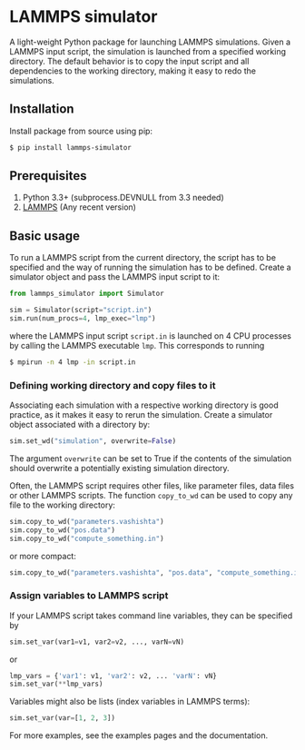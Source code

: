 # LAMMPS simulator
A light-weight Python package for launching LAMMPS simulations. Given a LAMMPS input script, the simulation is launched from a specified working directory. The default behavior is to copy the input script and all dependencies to the working directory, making it easy to redo the simulations.

## Installation
Install package from source using pip:
``` bash
$ pip install lammps-simulator
```

## Prerequisites
1. Python 3.3+ (subprocess.DEVNULL from 3.3 needed)
2. [LAMMPS](https://lammps.sandia.gov/) (Any recent version)

## Basic usage
To run a LAMMPS script from the current directory, the script has to be specified and the way of running the simulation has to be defined. Create a simulator object and pass the LAMMPS input script to it:
``` python
from lammps_simulator import Simulator

sim = Simulator(script="script.in")
sim.run(num_procs=4, lmp_exec="lmp")
```
where the LAMMPS input script ```script.in``` is launched on 4 CPU processes by calling the LAMMPS executable ```lmp```. This corresponds to running
``` bash
$ mpirun -n 4 lmp -in script.in
```

### Defining working directory and copy files to it
Associating each simulation with a respective working directory is good practice, as it makes it easy to rerun the simulation. Create a simulator object associated with a directory by:
``` python
sim.set_wd("simulation", overwrite=False)
```
The argument `overwrite` can be set to True if the contents of the simulation should overwrite a potentially existing simulation directory. 

Often, the LAMMPS script requires other files, like parameter files, data files or other LAMMPS scripts. The function ```copy_to_wd``` can be used to copy any file to the working directory:
``` python
sim.copy_to_wd("parameters.vashishta")
sim.copy_to_wd("pos.data")
sim.copy_to_wd("compute_something.in")
```
or more compact:
``` python
sim.copy_to_wd("parameters.vashishta", "pos.data", "compute_something.in")
```

### Assign variables to LAMMPS script
If your LAMMPS script takes command line variables, they can be specified by
``` python
sim.set_var(var1=v1, var2=v2, ..., varN=vN)
```
or

``` python
lmp_vars = {'var1': v1, 'var2': v2, ... 'varN': vN}
sim.set_var(**lmp_vars)
```

Variables might also be lists (index variables in LAMMPS terms):
``` python
sim.set_var(var=[1, 2, 3])
```

For more examples, see the examples pages and the documentation.
